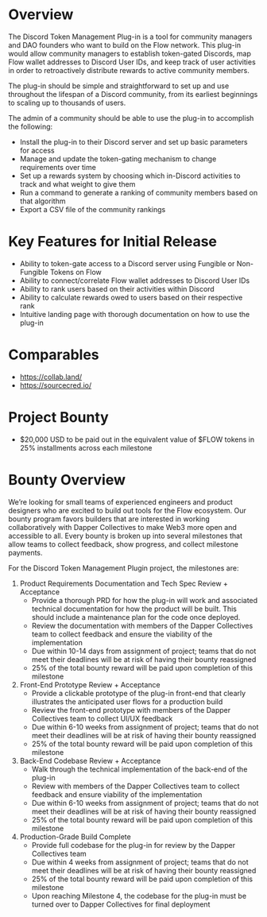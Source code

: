 # Overview

The Discord Token Management Plug-in is a tool for community managers and DAO founders who want to build on the Flow network. This plug-in would allow community managers to establish token-gated Discords, map Flow wallet addresses to Discord User IDs, and keep track of user activities in order to retroactively distribute rewards to active community members.

The plug-in should be simple and straightforward to set up and use throughout the lifespan of a Discord community, from its earliest beginnings to scaling up to thousands of users. 

The admin of a community should be able to use the plug-in to accomplish the following:
  - Install the plug-in to their Discord server and set up basic parameters for access 
  - Manage and update the token-gating mechanism to change requirements over time
  - Set up a rewards system by choosing which in-Discord activities to track and what weight to give them
  - Run a command to generate a ranking of community members based on that algorithm
  - Export a CSV file of the community rankings

# Key Features for Initial Release
  - Ability to token-gate access to a Discord server using Fungible or Non-Fungible Tokens on Flow
  - Ability to connect/correlate Flow wallet addresses to Discord User IDs
  - Ability to rank users based on their activities within Discord
  - Ability to calculate rewards owed to users based on their respective rank
  - Intuitive landing page with thorough documentation on how to use the plug-in

# Comparables
 - https://collab.land/
 - https://sourcecred.io/

# Project Bounty
 - $20,000 USD to be paid out in the equivalent value of $FLOW tokens in 25% installments across each milestone

# Bounty Overview

We’re looking for small teams of experienced engineers and product designers who are excited to build out tools for the Flow ecosystem. Our bounty program favors builders that are interested in working collaboratively with Dapper Collectives to make Web3 more open and accessible to all. Every bounty is broken up into several milestones that allow teams to collect feedback, show progress, and collect milestone payments.

For the Discord Token Management Plugin project, the milestones are:

1. Product Requirements Documentation and Tech Spec Review + Acceptance
   - Provide a thorough PRD for how the plug-in will work and associated technical documentation for how the product will be built. This should include a maintenance plan for the code once deployed.
   - Review the documentation with members of the Dapper Collectives team to collect feedback and ensure the viability of the implementation
   - Due within 10-14 days from assignment of project; teams that do not meet their deadlines will be at risk of having their bounty reassigned
   - 25% of the total bounty reward will be paid upon completion of this milestone
2. Front-End Prototype Review + Acceptance
   - Provide a clickable prototype of the plug-in front-end that clearly illustrates the anticipated user flows for a production build
   - Review the front-end prototype with members of the Dapper Collectives team to collect UI/UX feedback
   - Due within 6-10 weeks from assignment of project; teams that do not meet their deadlines will be at risk of having their bounty reassigned
   - 25% of the total bounty reward will be paid upon completion of this milestone
3. Back-End Codebase Review + Acceptance
   - Walk through the technical implementation of the back-end of the plug-in
   - Review with members of the Dapper Collectives team to collect feedback and ensure viability of the implementation
   - Due within 6-10 weeks from assignment of project; teams that do not meet their deadlines will be at risk of having their bounty reassigned
   - 25% of the total bounty reward will be paid upon completion of this milestone
4. Production-Grade Build Complete
   - Provide full codebase for the plug-in for review by the Dapper Collectives team
   - Due within 4 weeks from assignment of project; teams that do not meet their deadlines will be at risk of having their bounty reassigned
   - 25% of the total bounty reward will be paid upon completion of this milestone
   - Upon reaching Milestone 4, the codebase for the plug-in must be turned over to Dapper Collectives for final deployment
